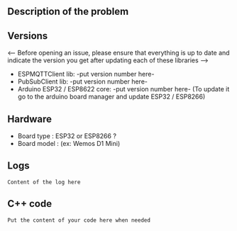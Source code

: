 ## Description of the problem
<!--- The more details there is, the easyer for me it will be to work on it. -->

## Versions
<-- Before opening an issue, please ensure that everything is up to date and indicate the version you get after updating each of these libraries -->
- ESPMQTTClient lib: -put version number here-
- PubSubClient lib: -put version number here-
- Arduino ESP32 / ESP8622 core: -put version number here- (To update it go to the arduino board manager and update ESP32 / ESP8266)

## Hardware
- Board type : ESP32 or ESP8266 ?
- Board model : (ex: Wemos D1 Mini)

## Logs
<!--- When revelent, please enable debug messages with `enableDebuggingMessages()` and paste the log here -->
```
Content of the log here
```

## C++ code
<!--- When revelent, it can be usefull to see your code -->
```c++
Put the content of your code here when needed
```
